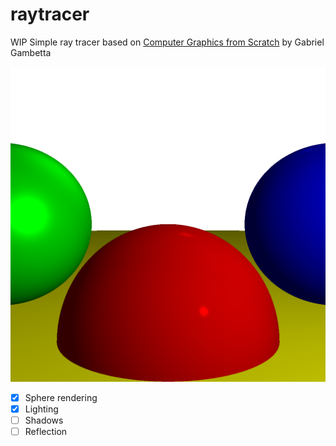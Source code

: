 # raytracer

WIP Simple ray tracer based on [Computer Graphics from Scratch](https://gabrielgambetta.com/computer-graphics-from-scratch/) by Gabriel Gambetta

![output](output.png)

- [x] Sphere rendering
- [x] Lighting
- [ ] Shadows
- [ ] Reflection
